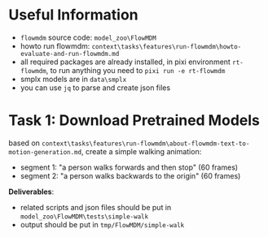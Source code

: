 # Useful Information
- `flowmdm` source code: `model_zoo\FlowMDM`
- howto run flowmdm: `context\tasks\features\run-flowmdm\howto-evaluate-and-run-flowmdm.md`
- all required packages are already installed, in pixi environment `rt-flowmdm`, to run anything you need to `pixi run -e rt-flowmdm`
- smplx models are in `data\smplx`
- you can use `jq` to parse and create json files

# Task 1: Download Pretrained Models

based on `context\tasks\features\run-flowmdm\about-flowmdm-text-to-motion-generation.md`, create a simple walking animation:
- segment 1: "a person walks forwards and then stop" (60 frames)
- segment 2: "a person walks backwards to the origin" (60 frames)

**Deliverables**:
- related scripts and json files should be put in `model_zoo\FlowMDM\tests\simple-walk`
- output should be put in `tmp/FlowMDM/simple-walk`